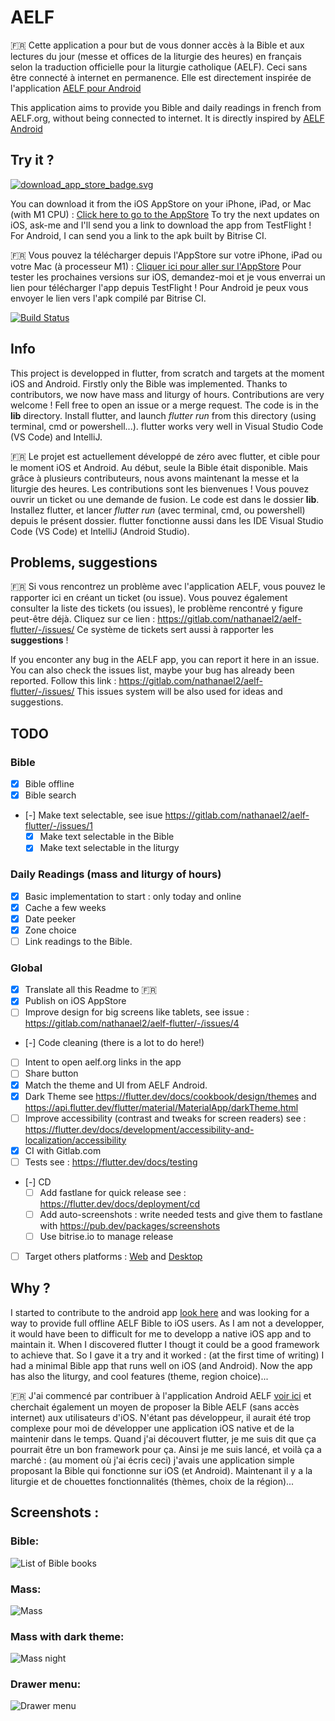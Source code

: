 # AELF
:fr: Cette application a pour but de vous donner accès à la Bible et aux lectures du jour (messe et offices de la liturgie des heures) en français selon la traduction officielle pour la liturgie catholique (AELF). Ceci sans être connecté à internet en permanence. Elle est directement inspirée de l'application [AELF pour Android](https://github.com/HackMyChurch/aelf-dailyreadings/)

This application aims to provide you Bible and daily readings in french from AELF.org, without being connected to internet. It is directly inspired by [AELF Android](https://github.com/HackMyChurch/aelf-dailyreadings/)


## Try it ?

[![download_app_store_badge.svg](assets/download_app_store_badge.svg)](https://apps.apple.com/fr/app/aelf/id1498656194?l=fr&ls=1)

You can download it from the iOS AppStore on your iPhone, iPad, or Mac (with M1 CPU) : [Click here to go to the AppStore](https://apps.apple.com/fr/app/aelf/id1498656194?l=fr&ls=1)
To try the next updates on iOS, ask-me and I'll send you a link to download the app from TestFlight ! For Android, I can send you a link to the apk built by Bitrise CI. 

:fr: Vous pouvez la télécharger depuis l'AppStore sur votre iPhone, iPad ou votre Mac (à processeur M1) : [Cliquer ici pour aller sur l'AppStore](https://apps.apple.com/fr/app/aelf/id1498656194?l=fr&ls=1)
Pour tester les prochaines versions sur iOS, demandez-moi et je vous enverrai un lien pour télécharger l'app depuis TestFlight ! Pour Android je peux vous envoyer le lien vers l'apk compilé par Bitrise CI.
 

[![Build Status](https://app.bitrise.io/app/2eebdaafcd535b2a/status.svg?token=-dSaCJW2Bi_SgfHPStbl1Q&branch=master)](https://app.bitrise.io/app/2eebdaafcd535b2a) 

## Info 
This project is developped in flutter, from scratch and targets at the moment iOS and Android. 
Firstly only the Bible was implemented. Thanks to contributors, we now have mass and liturgy of hours. Contributions are very welcome ! Fell free to open an issue or a merge request. The code is in the **lib** directory. Install flutter, and launch *flutter run* from this directory (using terminal, cmd or powershell...). flutter works very well in Visual Studio Code (VS Code) and IntelliJ.

🇫🇷 Le projet est actuellement développé de zéro avec flutter, et cible pour le moment iOS et Android. 
Au début, seule la Bible était disponible. Mais grâce à plusieurs contributeurs, nous avons maintenant la messe et la liturgie des heures. Les contributions sont les bienvenues ! Vous pouvez ouvrir un ticket ou une demande de fusion. Le code est dans le dossier **lib**. Installez flutter, et lancer *flutter run* (avec terminal, cmd, ou powershell) depuis le présent dossier. flutter fonctionne aussi dans les IDE Visual Studio Code (VS Code) et IntelliJ (Android Studio).

## Problems, suggestions

🇫🇷 Si vous rencontrez un problème avec l'application AELF, vous pouvez le rapporter ici en créant un ticket (ou issue). Vous pouvez également consulter la liste des tickets (ou issues), le problème rencontré y figure peut-être déjà. Cliquez sur ce lien : https://gitlab.com/nathanael2/aelf-flutter/-/issues/ Ce système de tickets sert aussi à rapporter les **suggestions** !

If you enconter any bug in the AELF app, you can report it here in an issue. You can also check the issues list, maybe your bug has already been reported. Follow this link : https://gitlab.com/nathanael2/aelf-flutter/-/issues/ This issues system will be also used for ideas and suggestions. 

## TODO

### Bible 
- [X]   Bible offline
- [X]   Bible search
- [-]   Make text selectable, see isue https://gitlab.com/nathanael2/aelf-flutter/-/issues/1
  - [X] Make text selectable in the Bible
  - [X] Make text selectable in the liturgy

### Daily Readings (mass and liturgy of hours)
- [X]   Basic implementation to start : only today and online
- [X]   Cache a few weeks
- [X]   Date peeker
- [X]   Zone choice
- [ ]   Link readings to the Bible.

### Global 
- [X]   Translate all this Readme to 🇫🇷
- [X]   Publish on iOS AppStore
- [ ]   Improve design for big screens like tablets, see issue : https://gitlab.com/nathanael2/aelf-flutter/-/issues/4 
- [-]   Code cleaning (there is a lot to do here!)
- [ ]   Intent to open aelf.org links in the app
- [ ]   Share button
- [X]   Match the theme and UI from AELF Android.
- [X]   Dark Theme see https://flutter.dev/docs/cookbook/design/themes and https://api.flutter.dev/flutter/material/MaterialApp/darkTheme.html
- [ ]   Improve accessibility (contrast and tweaks for screen readers) see : https://flutter.dev/docs/development/accessibility-and-localization/accessibility 
- [X]   CI with Gitlab.com
- [ ]   Tests see : https://flutter.dev/docs/testing
- [-]   CD
  - [ ]   Add fastlane for quick release see : https://flutter.dev/docs/deployment/cd 
  - [ ]   Add auto-screenshots : write needed tests and give them to fastlane with https://pub.dev/packages/screenshots 
  - [ ]   Use bitrise.io to manage release
- [ ]   Target others platforms : [Web](https://flutter.dev/web) and [Desktop](https://flutter.dev/desktop)

## Why ?
I started to contribute to the android app [look here](https://github.com/HackMyChurch/aelf-dailyreadings/pull/7) and was looking for a way to provide full offline AELF Bible to iOS users. As I am not a developper, it would have been to difficult for me to developp a native iOS app and to maintain it. When I discovered flutter I thougt it could be a good framework to achieve that. So I gave it a try and it worked : (at the first time of writing) I had a minimal Bible app that runs well on iOS (and Android). Now the app has also the liturgy, and cool features (theme, region choice)...

🇫🇷 J'ai commencé par contribuer à l'application Android AELF [voir ici](https://github.com/HackMyChurch/aelf-dailyreadings/pull/7) et cherchait également un moyen de proposer la Bible AELF (sans accès internet) aux utilisateurs d'iOS. N'étant pas développeur, il aurait été trop complexe pour moi de développer une application iOS native et de la maintenir dans le temps. Quand j'ai découvert flutter, je me suis dit que ça pourrait être un bon framework pour ça. Ainsi je me suis lancé, et voilà ça a marché : (au moment où j'ai écris ceci) j'avais une application simple proposant la Bible qui fonctionne sur iOS (et Android). Maintenant il y a la liturgie et de chouettes fonctionnalités (thèmes, choix de la région)...

## Screenshots :

### Bible: 

![List of Bible books](screenshots/01_home_bible.PNG)

### Mass: 

![Mass](screenshots/02_mass.PNG)

### Mass with dark theme:

![Mass night](screenshots/03_mass_night.png)

### Drawer menu: 

![Drawer menu](screenshots/04_drawer_menu.PNG)

